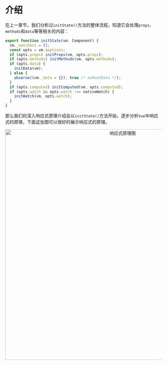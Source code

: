 # 介绍

在上一章节，我们分析过`initState()`方法的整体流程，知道它会处理`props`、`methods`和`data`等等相关的内容：

```js
export function initState(vm: Component) {
  vm._watchers = [];
  const opts = vm.$options;
  if (opts.props) initProps(vm, opts.props);
  if (opts.methods) initMethods(vm, opts.methods);
  if (opts.data) {
    initData(vm);
  } else {
    observe((vm._data = {}), true /* asRootData */);
  }
  if (opts.computed) initComputed(vm, opts.computed);
  if (opts.watch && opts.watch !== nativeWatch) {
    initWatch(vm, opts.watch);
  }
}
```

那么我们的深入响应式原理介绍会以`initState()`方法开始，逐步分析`Vue`中响应式的原理，下面这张图可以很好的展示响应式的原理。

<div style="text-align:center;">
  <img src="/images/vueAnalysis/reactive.png" alt="响应式原理图" width="740" />
</div>
